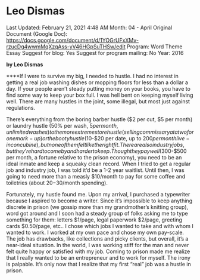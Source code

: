 # Leo Dismas

Last Updated: February 21, 2021 4:48 AM
Month: 04 - April
Original Document (Google Doc): https://docs.google.com/document/d/1YOGrUFxXMv-rzucDg4wwmMqXzqAss-yV46HGpSuTHSw/edit
Program: Word Theme Essay
Suggest for blog: Yes
Suggest for program mailing: No
Year: 2016

**by Leo Dismas**

****If I were to survive my big, I needed to hustle. I had no interest in getting a real job washing dishes or mopping floors for less than a dollar a day. If your people aren’t steady putting money on your books, you have to find some way to keep your box full. I was hell bent on keeping myself living well. There are many hustles in the joint, some illegal, but most just against regulations.

There’s everything from the boring barber hustle ($2 per cut, $5 per month) or laundry hustle (50% per wash, $5 per month, unlimited washes) to the more extreme store hustle (selling commissary at a two for one mark-up) or the booty hustle ($10-$20 per date, up to $200 per month live-in concubine), but none of them felt like the right fit. There are also industry jobs, but they’re hard to come by and harder to keep. Though they pay well ($300-$500 per month, a fortune relative to the prison economy), you need to be an ideal inmate and keep a squeaky clean record. When I tried to get a regular job and industry job, I was told it’d be a 1-2 year waitlist. Until then, I was going to need more than a measly $10/month to pay for some coffee and toiletries (about $20-$30/month spending).

Fortunately, my hustle found me. Upon my arrival, I purchased a typewriter because I aspired to become a writer. Since it’s impossible to keep anything discrete in prison (we gossip more than my grandmother’s knitting group), word got around and I soon had a steady group of folks asking me to type something for them: letters $1/page, legal paperwork $2/page, greeting cards $0.50/page, etc.. I chose which jobs I wanted to take and with whom I wanted to work. I worked at my own pace and chose my own pay-scale. The job has drawbacks, like collections and picky clients, but overall, it’s a near-ideal situation. In the world, I was working stiff for the man and never felt quite happy or satisfied with my job. Coming to prison made me realize that I really wanted to be an entrepreneur and to work for myself. The irony is palpable. It’s only now that I realize that my first “real” job was a hustle in prison.